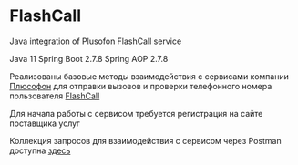 # FlashCall

Java integration of Plusofon FlashCall service

Java 11
Spring Boot 2.7.8
Spring AOP 2.7.8

Реализованы базовые методы взаимодействия с сервисами компании [Плюсофон](https://plusofon.ru/) для отправки вызовов и проверки телефонного номера пользователя
[FlashCall](https://help.plusofon.ru/API/v1/FlashCall)

Для начала работы с сервисом требуется регистрация на сайте поставщика услуг

Коллекция запросов для взаимодействия с сервисом через Postman доступна [здесь](https://elements.getpostman.com/redirect?entityId=18028019-4fe2d18d-295d-4b4a-a069-ea4e33feaa00&entityType=collection)
